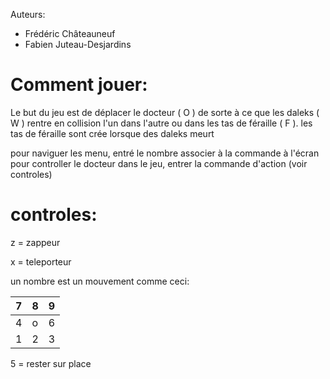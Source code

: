 Auteurs:
- Frédéric Châteauneuf
- Fabien Juteau-Desjardins



# Comment jouer:
Le but du jeu est de déplacer le docteur ( O ) de sorte à ce que les daleks ( W ) rentre en collision l'un dans l'autre
ou dans les tas de féraille ( F ).
les tas de féraille sont crée lorsque des daleks meurt 

pour naviguer les menu, entré le nombre associer à la commande à l'écran 
pour controller le docteur dans le jeu, entrer la commande d'action (voir controles)

# controles:

z = zappeur

x = teleporteur
                                             
un nombre est un mouvement comme ceci:   

| 7 | 8 | 9 |
|---|---|---|
| 4 | o | 6 |
| 1 | 2 | 3 |

5 = rester sur place